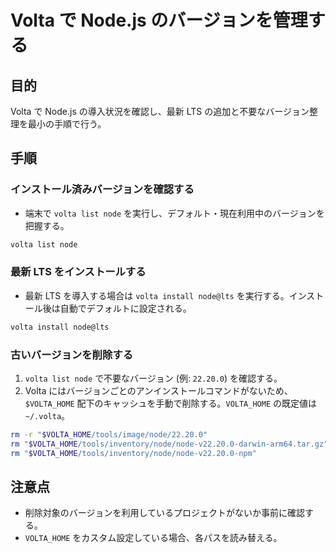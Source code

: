 # Volta で Node.js のバージョンを管理する

## 目的

Volta で Node.js の導入状況を確認し、最新 LTS の追加と不要なバージョン整理を最小の手順で行う。

## 手順

### インストール済みバージョンを確認する

- 端末で `volta list node` を実行し、デフォルト・現在利用中のバージョンを把握する。

```bash
volta list node
```

### 最新 LTS をインストールする

- 最新 LTS を導入する場合は `volta install node@lts` を実行する。インストール後は自動でデフォルトに設定される。

```bash
volta install node@lts
```

### 古いバージョンを削除する

1. `volta list node` で不要なバージョン (例: `22.20.0`) を確認する。
2. Volta にはバージョンごとのアンインストールコマンドがないため、`$VOLTA_HOME` 配下のキャッシュを手動で削除する。`VOLTA_HOME` の既定値は `~/.volta`。

```bash
rm -r "$VOLTA_HOME/tools/image/node/22.20.0"
rm "$VOLTA_HOME/tools/inventory/node/node-v22.20.0-darwin-arm64.tar.gz"
rm "$VOLTA_HOME/tools/inventory/node/node-v22.20.0-npm"
```

## 注意点

- 削除対象のバージョンを利用しているプロジェクトがないか事前に確認する。
- `VOLTA_HOME` をカスタム設定している場合、各パスを読み替える。

